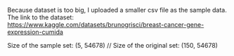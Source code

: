 Because dataset is too big, I uploaded a smaller csv file as the sample data. The link to the dataset:
https://www.kaggle.com/datasets/brunogrisci/breast-cancer-gene-expression-cumida

Size of the sample set: (5, 54678) //
Size of the original set: (150, 54678)
